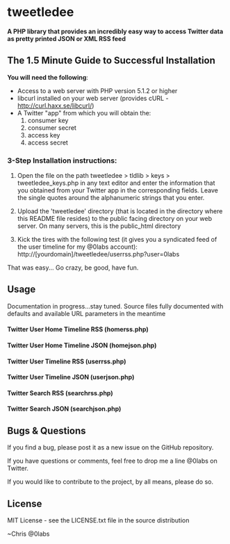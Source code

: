 tweetledee
==========

**A PHP library that provides an incredibly easy way to access Twitter data as pretty printed JSON or XML RSS feed**

## The 1.5 Minute Guide to Successful Installation
**You will need the following**:
 - Access to a web server with PHP version 5.1.2 or higher
 - libcurl installed on your web server (provides cURL - http://curl.haxx.se/libcurl/)
 - A Twitter "app" from which you will obtain the:
	1) consumer key
	2) consumer secret
	3) access key
	4) access secret

### 3-Step Installation instructions:

1. Open the file on the path tweetledee > tldlib > keys > tweetledee_keys.php in any text editor and enter the information that you obtained from your Twitter app in the corresponding fields.  Leave the single quotes around the alphanumeric strings that you enter.

2. Upload the 'tweetledee' directory (that is located in the directory where this README file resides) to the public facing directory on your web server.  On many servers, this is the public_html directory

3. Kick the tires with the following test (it gives you a syndicated feed of the user timeline for my @0labs account):
	http://[yourdomain]/tweetledee/userrss.php?user=0labs

That was easy... Go crazy, be good, have fun.

## Usage
Documentation in progress...stay tuned.  Source files fully documented with defaults and available URL parameters in the meantime
#### Twitter User Home Timeline RSS (homerss.php)
#### Twitter User Home Timeline JSON (homejson.php)
#### Twitter User Timeline RSS (userrss.php)
#### Twitter User Timeline JSON (userjson.php)
#### Twitter Search RSS (searchrss.php)
#### Twitter Search JSON (searchjson.php)

## Bugs & Questions
If you find a bug, please post it as a new issue on the GitHub repository.

If you have questions or comments, feel free to drop me a line @0labs on Twitter.

If you would like to contribute to the project, by all means, please do so.

## License
MIT License - see the LICENSE.txt file in the source distribution

~Chris
@0labs

